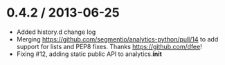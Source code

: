 0.4.2 / 2013-06-25
=================
* Added history.d change log
* Merging https://github.com/segmentio/analytics-python/pull/14 to add support for lists and PEP8 fixes. Thanks https://github.com/dfee!
* Fixing #12, adding static public API to analytics.__init__
